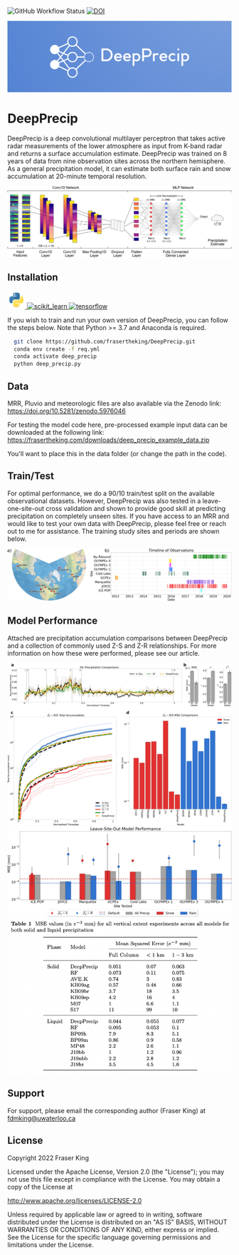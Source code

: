 ![GitHub Workflow Status](https://img.shields.io/github/workflow/status/dwyl/auth_plug/Elixir%20CI?label=build&style=flat-square) [![DOI](https://zenodo.org/badge/DOI/10.5281/zenodo.5976046.svg)](https://doi.org/10.5281/zenodo.5976046) 

![alt text](https://github.com/frasertheking/DeepPrecip/blob/main/images/logo.png)

# DeepPrecip

DeepPrecip is a deep convolutional multilayer perceptron that takes active radar measurements of the lower atmosphere as input from K-band radar and returns a surface accumulation estimate. DeepPrecip was trained on 8 years of data from nine observation sites across the northern hemisphere. As a general precipitation model, it can estimate both surface rain and snow accumulation at 20-minute temporal resolution.

![alt text](https://github.com/frasertheking/DeepPrecip/blob/main/images/structure.jpg)

## Installation

<p align="left"> <a href="https://www.python.org" target="_blank" rel="noreferrer"> <img src="https://raw.githubusercontent.com/devicons/devicon/master/icons/python/python-original.svg" alt="python" width="40" height="40"/> </a> <a href="https://scikit-learn.org/" target="_blank" rel="noreferrer"> <img src="https://upload.wikimedia.org/wikipedia/commons/0/05/Scikit_learn_logo_small.svg" alt="scikit_learn" width="40" height="40"/> </a> <a href="https://www.tensorflow.org" target="_blank" rel="noreferrer"> <img src="https://www.vectorlogo.zone/logos/tensorflow/tensorflow-icon.svg" alt="tensorflow" width="40" height="40"/> </a> </p>

If you wish to train and run your own version of DeepPrecip, you can follow the steps below. Note that Python >= 3.7 and Anaconda is required. 

```bash
  git clone https://github.com/frasertheking/DeepPrecip.git
  conda env create -f req.yml
  conda activate deep_precip
  python deep_precip.py
```

## Data

MRR, Pluvio and meteorologic files are also available via the Zenodo link: 
https://doi.org/10.5281/zenodo.5976046

For testing the model code here, pre-processed example input data can be downloaded at the following link: https://frasertheking.com/downloads/deep_precip_example_data.zip

You'll want to place this in the data folder (or change the path in the code).

## Train/Test

For optimal performance, we do a 90/10 train/test split on the available observational datasets. However, DeepPrecip was also tested in a leave-one-site-out cross validation and shown to provide good skill at predicting precipitation on completely unseen sites. If you have access to an MRR and would like to test your own data with DeepPrecip, please feel free or reach out to me for assistance. The training study sites and periods are shown below.

![sites](https://github.com/frasertheking/DeepPrecip/blob/main/images/sites.jpg)

## Model Performance

Attached are precipitation accumulation comparisons between DeepPrecip and a collection of commonly used Z-S and Z-R relationships. For more information on how these were performed, please see our article.

![res1](https://github.com/frasertheking/DeepPrecip/blob/main/images/res1.png)
![res2](https://github.com/frasertheking/DeepPrecip/blob/main/images/res2.png)
![res2](https://github.com/frasertheking/DeepPrecip/blob/main/images/results.png)


## Support

For support, please email the corresponding author (Fraser King) at fdmking@uwaterloo.ca

## License 

Copyright 2022 Fraser King

Licensed under the Apache License, Version 2.0 (the "License"); you may not use this file except in compliance with the License. You may obtain a copy of the License at

  http://www.apache.org/licenses/LICENSE-2.0
   
Unless required by applicable law or agreed to in writing, software distributed under the License is distributed on an "AS IS" BASIS, WITHOUT WARRANTIES OR CONDITIONS OF ANY KIND, either express or implied. See the License for the specific language governing permissions and limitations under the License.
